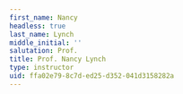 ```yaml
---
first_name: Nancy
headless: true
last_name: Lynch
middle_initial: ''
salutation: Prof.
title: Prof. Nancy Lynch
type: instructor
uid: ffa02e79-8c7d-ed25-d352-041d3158282a
---
```

